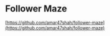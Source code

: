 # Follower Maze

[https://github.com/amar47shah/follower-maze](https://github.com/amar47shah/follower-maze)